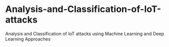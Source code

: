 # Analysis-and-Classification-of-IoT-attacks
Analysis and Classification of IoT attacks using Machine Learning and Deep Learning Approaches
